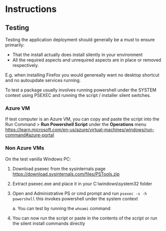 # Instructions
## Testing
Testing the application deployment should generally be a must to ensure primarily:
* That the install actually does install silently in your environment
* All the required aspects and unrequired aspects are in place or removed respectively.

E.g. when installing Firefox you would genereally want no desktop shortcut and no autoupdate services running. 

To test a package usually involves running powershell under the SYSTEM context using PSEXEC and running the script / installer silent switches. 

### Azure VM
If test computer is an Azure VM, you can copy and paste the script into the Run Command > **Run Powershell Script** under the **Operations** menu 
https://learn.microsoft.com/en-us/azure/virtual-machines/windows/run-command#azure-portal

### Non Azure VMs

On the test vanilla Windows PC:   

1. Download psexec from the sysinternals page https://download.sysinternals.com/files/PSTools.zip
2. Extract psexec.exe and place it in your C:\windows\system32 folder
3. Open and Administrative PS or cmd prompt and run `psexec -s -h powershell` this invokes powershell under the system context

	a. You can test by running the `whoami` command
4. You can now run the script or paste in the contents of the script or run the silent install commands directly 

